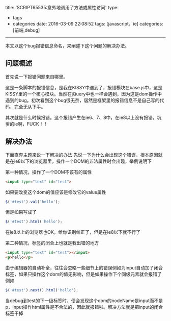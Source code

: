 title: 'SCRIPT65535:意外地调用了方法或属性访问'
type:
  - tags
  - categories
date: 2016-03-09 22:08:52
tags: [javascript，ie]
categories: [前端,debug]
---
本文以这个bug报错信息命名，来阐述下这个问题的解决办法。

## 问题概述
首先说一下报错问题来自哪里。

这是一条脚本的报错信息，是我在KISSY中遇到了，报错模块在base.js中，这是KISSY里的一个核心模块。当然在jQuery中也一样会遇到，因为这是dom操作中遇到的bug。初次看到这个bug很无奈，居然是框架里的报错信息不是自己写的代码，完全无从下手。

其次就是什么时候报错。这个报错产生在ie6、7、8中，在ie8以上没有报错，坑爹的ie啊，FUCK！！

## 解决办法
下面直奔主题来说一下解决的办法
先说一下为什么会出现这个错误，根本原因就是在ie8以下的浏览器里，操作一个DOM的非法属性时会出现，举例说明下

第一种情况，操作了一个DOM不该有的属性

```html
<input type="text" id="test">
```
如果要改变这个dom的值应该是修改它的value属性
```javascript
$('#test').val('hello');
```
但是如果写成了
```javascript
$('#test').html('hello');
```
在ie8以上的浏览器也OK，给你识别纠正了，但是在ie8以下就不行了

第二种情况，标签的闭合上也就是我出错的地方
```html
<input type="text" id="test"></input>
<p>hello</p>
```
由于编辑器的自动补全，往往会忽略一些细节上的错误例如为input自动加了闭合标签，如果只操作这个dom的值无影响，但是如果操作下个同级元素就会报错了例如
```javascript
$('#test').next().html('hello');
```
当debug到test的下一级标签时，便会发现这个dom的nodeName是input而不是p，input操作html属性是不合法的，因此就报错啦。解决方法就是把input的闭合标签干掉